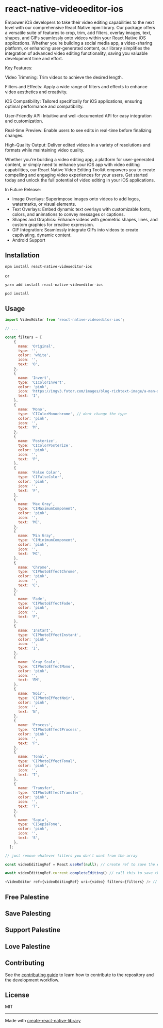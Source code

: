 # react-native-videoeditor-ios

Empower iOS developers to take their video editing capabilities to the next level with our comprehensive React Native npm library. Our package offers a versatile suite of features to crop, trim, add filters, overlay images, text, shapes, and GIFs seamlessly onto videos within your React Native iOS applications. Whether you're building a social media app, a video-sharing platform, or enhancing user-generated content, our library simplifies the integration of advanced video editing functionality, saving you valuable development time and effort.

Key Features:

Video Trimming: Trim videos to achieve the desired length.

Filters and Effects: Apply a wide range of filters and effects to enhance video aesthetics and creativity.

iOS Compatibility: Tailored specifically for iOS applications, ensuring optimal performance and compatibility.

User-Friendly API: Intuitive and well-documented API for easy integration and customization.

Real-time Preview: Enable users to see edits in real-time before finalizing changes.

High-Quality Output: Deliver edited videos in a variety of resolutions and formats while maintaining video quality.

Whether you're building a video editing app, a platform for user-generated content, or simply need to enhance your iOS app with video editing capabilities, our React Native Video Editing Toolkit empowers you to create compelling and engaging video experiences for your users. Get started today and unlock the full potential of video editing in your iOS applications.

In Future Release:

- Image Overlays: Superimpose images onto videos to add logos, watermarks, or visual elements.
- Text Overlays: Embed dynamic text overlays with customizable fonts, colors, and animations to convey messages or captions.
- Shapes and Graphics: Enhance videos with geometric shapes, lines, and custom graphics for creative expression.
- GIF Integration: Seamlessly integrate GIFs into videos to create captivating, dynamic content.
- Android Support

## Installation

```sh
npm install react-native-videoeditor-ios
```

or

```sh
yarn add install react-native-videoeditor-ios
```

```sh
pod install
```

## Usage

```js
import VideoEditor from 'react-native-videoeditor-ios';

// ...

const filters = [
    {
      name: 'Original',
      type: '',
      color: 'white',
      icon: '',
      text: 'O',
    },
    {
      name: 'Invert',
      type: 'CIColorInvert',
      color: 'pink',
      icon: 'https://imgv3.fotor.com/images/blog-richtext-image/a-man-surfing-with-different-filter.png', // (optional) add image uri to show as a filter preview
      text: 'I',
    },
    {
      name: 'Mono',
      type: 'CIColorMonochrome', // dont change the type
      color: 'pink',
      icon: '',
      text: 'M',
    },
    {
      name: 'Posterize',
      type: 'CIColorPosterize',
      color: 'pink',
      icon: '',
      text: 'P',
    },
    {
      name: 'False Color',
      type: 'CIFalseColor',
      color: 'pink',
      icon: '',
      text: 'F',
    },
    {
      name: 'Max Gray',
      type: 'CIMaximumComponent',
      color: 'pink',
      icon: '',
      text: 'MC',
    },
    {
      name: 'Min Gray',
      type: 'CIMinimumComponent',
      color: 'pink',
      icon: '',
      text: 'MC',
    },
    {
      name: 'Chrome',
      type: 'CIPhotoEffectChrome',
      color: 'pink',
      icon: '',
      text: 'C',
    },
    {
      name: 'Fade',
      type: 'CIPhotoEffectFade',
      color: 'pink',
      icon: '',
      text: 'F',
    },
    {
      name: 'Instant',
      type: 'CIPhotoEffectInstant',
      color: 'pink',
      icon: '',
      text: 'I',
    },
    {
      name: 'Gray Scale',
      type: 'CIPhotoEffectMono',
      color: 'pink',
      icon: '',
      text: 'EM',
    },
    {
      name: 'Noir',
      type: 'CIPhotoEffectNoir',
      color: 'pink',
      icon: '',
      text: 'N',
    },
    {
      name: 'Process',
      type: 'CIPhotoEffectProcess',
      color: 'pink',
      icon: '',
      text: 'P',
    },
    {
      name: 'Tonal',
      type: 'CIPhotoEffectTonal',
      color: 'pink',
      icon: '',
      text: 'T',
    },
    {
      name: 'Transfer',
      type: 'CIPhotoEffectTransfer',
      color: 'pink',
      icon: '',
      text: 'T',
    },
    {
      name: 'Sapia',
      type: 'CISepiaTone',
      color: 'pink',
      icon: '',
      text: 'S',
    },
  ];

// just remove whatever filters you don't want from the array

const videoEditingRef = React.useRef(null); // create ref to save the edited video

await videoEditingRef.current.completeEditing() // call this to save the edited video

<VideoEditor ref={videoEditingRef} uri={video} filters={filters} /> // add video from the gallery or phone camera
```
## Free Palestine
## Save Palesting
## Support Palestine
## Love Palestine
## Contributing

See the [contributing guide](CONTRIBUTING.md) to learn how to contribute to the repository and the development workflow.

## License

MIT

---

Made with [create-react-native-library](https://github.com/callstack/react-native-builder-bob)
